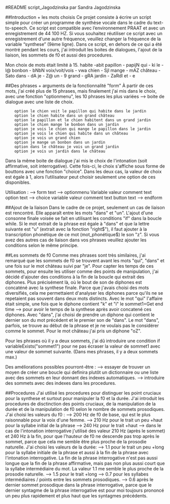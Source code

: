 #README script_Jagodzinska par Sandra Jagodzinska

##Introduction + les mots choisis
Ce projet consiste à écrire un script simple pour créer un programme de synthèse vocale dans le cadre du text-to-speech. Ce script est compatible avec l’environnement PRAAT et avec un enregistrement de 44 100 HZ. Si vous souhaitez réutiliser ce script avec un enregistrement d'une autre fréquence, veuillez changer la fréquence de la variable “synthese” (9ème ligne).  Dans ce script, en dehors de ce qui a été montré pendant les cours, j'ai introduit les boites de dialogues, l'ajout de la liaison, les sommets de f0 et aussi des procedures.
	
Mon choix de mots était limité à 15. 
habite -abit
papillon - papijN
qui - ki
le - l@
bonbon - bNbN
voix/voit/vois - vwa
chien - SjI
mange - mAZ
château - Sato
dans - dA
je - Z@
un - 9
grand - gRA
jardin - ZaRdI
et - e

##Des phrases + arguments de la fonctionnalité "form"
À partir de ces mots, j'ai créé plus de 15 phrases, mais finalement j'ai mis dans le choix, avec une fonction "optionmenu", les 10 phrases les plus variées --> boite de dialogue avec une liste de choix. 

		option le chien voit le papillon qui habite dans le jardin
		option le chien habite dans un grand château
		option le papillon et le chien habitent dans un grand jardin
		option le chien mange le bonbon dans un jardin
		option je vois le chien qui mange le papillon dans le jardin
		option je vois le chien qui habite dans un château
		option je vois un grand chien
		option je mange un bonbon dans un jardin
		option dans le château je vois un grand jardin
		option je vois un jardin dans le château
		
Dans la même boite de dialogue j'ai mis le choix de l'intonation (soit affirmative, soit interrogative). Cette fois-ci, le choix s'affiche sous forme de bouttons avec une fonction "choice". Dans les deux cas, la valeur de choix est égale à 1, alors l’utilisateur peut choisir seulement une option de ces disponibles.

Utilisation : 
—> form text
—> optionmenu Variable valeur
	comment text
	option text
—> choice variable valeur
	comment text
	button text
—> endform

##Ajout de la liaison 
Dans le cadre de ce projet, seulement un cas de liaison est rencontré. Elle apparaît entre les mots "dans" et "un". L'ajout d'une consonne finale voisée se fait en utilisant les conditions "if" dans la boucle while. Si le mot extrait de la phrase est égale à "dans" et que la lettre suivante est   "u" (extrait avec la fonction "right$"), il faut ajouter à la transcription phonétique de ce mot (mot_phonétique$) le son "z". Si vous avez des autres cas de liaison dans vos phrases veuillez ajouter les conditions selon le même principe.

##Les sommets de f0
Comme mes phrases sont très similaires, j'ai remarqué que les sommets de f0 se trouvent avant les mots "qui", "dans" et une fois sur le mot château suivi par "je". Pour capter les temps de ces sommets, pour ensuite les utiliser comme des points de manipulation, j'ai décidé d'ajouter des conditions à la fin de la boucle qui extrait des diphones. Plus précisément là, où le bout de son de diphones est concaténé avec la synthese finale. Parce que j'avais choisi des mots diversifiés, cela me permettaient d'analyser les diphones parce qu'ils ne se repetaient pas souvent dans deux mots distincts. Avec le mot "qui" l'affaire était simple, une fois que le diphone contient "k" et "i" le sommet1=Get end time --> pour avoir le temps de la synthese après avoir concatené ces diphones. Avec "dans", j'ai choisi de prendre un diphone qui contient le dernier son du mot précédent et le premier son de "dans". Le mot "dans", parfois, se trouve au début de la phrase et je ne voulais pas le considérer comme le sommet. Pour le mot château j'ai pris un diphone "oZ". 

Pour les phrases où il y a deux sommets, j'ai dû introduire une condition if variableExists("sommet1") pour ne pas écraser la valeur de sommet1 avec une valeur de sommet suivante. (Dans mes phrases, il y a deux sommets max.)

Des améliorations possibles pourront-être : 
--> essayer de trouver un moyen de créer une boucle qui definira plutôt un dictionnaire ou une liste avec des sommets en leur donnant des indexes automatiques.
--> introduire des sommets avec des indexes dans les procedures.

##Procedures
J'ai utilisé les procedures pour distinguer les point cruciaux pour la synthese et surtout pour manipuler la f0 et la durée.
J'ai introduit les procedures de disctinction des points cruciaux, de la manipulation de la durée et de la manipulation de f0 selon le nombre de sommets prosodiques. 
J'ai choisi les valeurs du f0 : 
--> 200 Hz de f0 de base, qui est le plus raisonnable pour la voix d'une femme. 
--> 210 Hz pour le trait un peu +haut pour la syllabe initial de la phrase
--> 240 Hz pour le trait +haut 
--> dans le cas de l'intonation interrogative j'utilisé des valeur 210 Hz (après le sommet) et 240 Hz à la fin, pour que l'hauteur de f0 ne descende pas trop après le sommet, parce que cela me semble être plus proche de la prosodie naturelle. 
J'ai choisi les valeurs de la durée:
--> 1.1 pour le trait un peu +long pour la syllabe initiale de la phrase et aussi à la fin de la phrase avec l'intonation interrogative. La fin de la phrase interrogative n'est pas aussi longue que la fin de la phrase affirmative, mais pas non plus aussi court que la syllabe intermédiaire du mot. La valeur 1.1 me semble le plus proche de la prosodie naturelle. 
--> 1.5 pour le trait +long
--> 0.7 pour les syllabes intermédiaires / points entre les sommets prosodiques.
--> 0.6 après le dernier sommet prosodique dans la phrase interrogative, parce que le dernier syntagme de la phrase interrogative est pour moi toujours prononcé un peu plus rapidement et plus haut que les syntagmes précédents. 